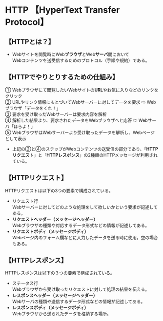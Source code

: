 
# HTTP 【HyperText Transfer Protocol】 

## 【HTTPとは？】  
- Webサイトを閲覧時にWeb**ブラウザ**とWeb**サーバ**間において  
Webコンテンツを送受信するためのプロトコル（手順や規約）である。  

## 【HTTPでやりとりするための仕組み】  
①  Webブラウザにて閲覧したいWebサイトの**URL**やお気に入りなどのリンクをクリック  
②  URLやリンク情報にもとづいてWebサーバーに対してデータを要求 ⇨ Webブラウザ「データをくれ！」   
③  要求を受け取ったWebサーバーは要求内容を解析  
④  解析した結果より、要求されたデータをWebブラウザへと応答 ⇨ Webサーバ「ほらよ！」  
⑤  WebブラウザはWebサーバーより受け取ったデータを解析し、Webページとして表示  

- 上記の②と④のステップがWebコンテンツの送受信の部分であり、「**HTTPリクエスト**」と「**HTTPレスポンス**」の2種類のHTTPメッセージが利用されている。  

## 【HTTPリクエスト】  
HTTPリクエストは以下の3つの要素で構成されている。  
- リクエスト行  
Webサーバーに対してどのような処理をして欲しいかという要求が記述してある。
- **リクエストヘッダー（メッセージヘッダー）**  
Webブラウザの種類や対応するデータ形式などの情報が記述してある。
- **リクエストボディ（メッセージボディ）**  
Webページ内のフォーム欄などに入力したデータを送る時に使用。空の場合もある。  

## 【HTTPレスポンス】
HTTPレスポンスは以下の３つの要素で構成されている。  
- ステータス行  
Webブラウザから受け取ったリクエストに対して処理の結果を伝える。
- **レスポンスヘッダー（メッセージヘッダー）**  
Webサーバの種類や送信するデータ形式などの情報が記述してある。
- **レスポンスボディ（メッセージボディ）**  
Webブラウザから送られたデータを格納する場所。  



